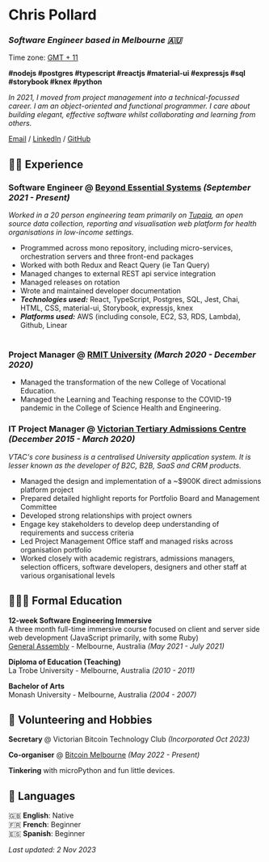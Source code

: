 # Chris Pollard

### _Software Engineer based in Melbourne 🇦🇺_ <br>
Time zone: [GMT + 11](https://time.is/compare)

**#nodejs  #postgres  #typescript  #reactjs  #material-ui  #expressjs  #sql  #storybook #knex #python**

_In 2021, I moved from project management into a technical-focussed career. I am an object-oriented and functional programmer. I care about building elegant, effective software whilst collaborating and learning from others._ <br>

[Email](mailto:cpollard@proton.me) / [LinkedIn](https://www.linkedin.com/in/chris-pollard-au/) / [GitHub](https://github.com/chris-pollard/) 

## 👨‍💻 Experience

### **Software Engineer** @ [Beyond Essential Systems](https://bes.au) _(September 2021 - Present)_ <br>
_Worked in a 20 person engineering team primarily on [Tupaia](https://tupaia.org), an open source data collection, reporting and visualisation web platform for health organisations in low-income settings._
  - Programmed across mono repository, including micro-services, orchestration servers and three front-end packages
  - Worked with both Redux and React Query (ie Tan Query)
  - Managed changes to external REST api service integration
  - Managed releases on rotation
  - Wrote and maintained developer documentation
  - **_Technologies used:_** React, TypeScript, Postgres, SQL, Jest, Chai, HTML, CSS, material-ui, Storybook, expressjs, knex
  - **_Platforms used:_** AWS (including console, EC2, S3, RDS, Lambda), Github, Linear
<br><br>

### **Project Manager** @ [RMIT University](https://rmit.edu.au) _(March 2020 - December 2020)_
- Managed the transformation of the new College of Vocational Education.
- Managed the Learning and Teaching response to the COVID-19 pandemic in the College of Science Health and Engineering.

### **IT Project Manager** @ [Victorian Tertiary Admissions Centre](https://rmit.edu.au) _(December 2015 - March 2020)_
_VTAC's core business is a centralised University application system. It is lesser known as the developer of B2C, B2B, SaaS and CRM products._
- Managed the design and implementation of a ~$900K direct admissions platform project
- Prepared detailed highlight reports for Portfolio Board and Management Committee
- Developed strong relationships with project owners
- Engage key stakeholders to develop deep understanding of requirements and success criteria
- Led Project Management Office staff and managed risks across organisation portfolio
- Worked closely with academic registrars, admissions managers, selection officers, software developers, designers and other staff at various organisational levels

## 👨🏻‍🎓 Formal Education

**12-week Software Engineering Immersive** <br>
A three month full-time immersive course focused on client and server side web development (JavaScript primarily, with some Ruby)<br>
[General Assembly](https://generalassemb.ly/) - Melbourne, Australia _(May 2021 - July 2021)_ <br>

**Diploma of Education (Teaching)**<br>
La Trobe University - Melbourne, Australia _(2010 - 2011)_

**Bachelor of Arts**<br>
Monash University - Melbourne, Australia _(2004 - 2007)_
<br>

## 📌 Volunteering and Hobbies

**Secretary** @ Victorian Bitcoin Technology Club _(Incorporated Oct 2023)_<br>

**Co-organiser** @ [Bitcoin Melbourne](https://bitcoinonly.melbourne) _(May 2022 - Present)_<br>

**Tinkering** with microPython and fun little devices.
<br>
## 💬 Languages

🇬🇧 **English**: Native <br>
🇫🇷 **French**: Beginner <br>
🇪🇸 **Spanish**: Beginner <br>

_Last updated: 2 Nov 2023_
